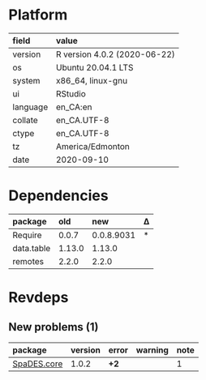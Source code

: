 # Platform

|field    |value                        |
|:--------|:----------------------------|
|version  |R version 4.0.2 (2020-06-22) |
|os       |Ubuntu 20.04.1 LTS           |
|system   |x86_64, linux-gnu            |
|ui       |RStudio                      |
|language |en_CA:en                     |
|collate  |en_CA.UTF-8                  |
|ctype    |en_CA.UTF-8                  |
|tz       |America/Edmonton             |
|date     |2020-09-10                   |

# Dependencies

|package    |old    |new        |Δ  |
|:----------|:------|:----------|:--|
|Require    |0.0.7  |0.0.8.9031 |*  |
|data.table |1.13.0 |1.13.0     |   |
|remotes    |2.2.0  |2.2.0      |   |

# Revdeps

## New problems (1)

|package                               |version |error  |warning |note |
|:-------------------------------------|:-------|:------|:-------|:----|
|[SpaDES.core](problems.md#spadescore) |1.0.2   |__+2__ |        |1    |

